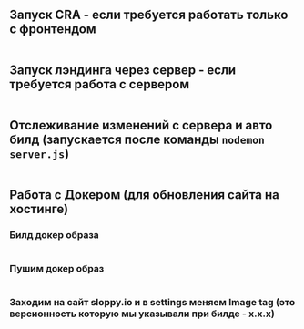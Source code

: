 ## Запуск CRA - если требуется работать только с фронтендом

```npm start
```

## Запуск лэндинга через сервер - если требуется работа с сервером

```nodemon server.js
```

## Отслеживание изменений с сервера и авто билд (запускается после команды `nodemon server.js`)

```npm run watch
```

## Работа с Докером (для обновления сайта на хостинге) 

### Билд докер образа

``` docker build -t luvcrime/ergonza:[x.x.x] .
```

### Пушим докер образ
``` docker push luvcrime/ergonza:1.0.2
```

### Заходим на сайт sloppy.io и в settings меняем Image tag (это версионность которую мы указывали при билде -  x.x.x)